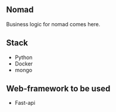 ## Nomad
 Business logic for nomad comes here.
 
 ## Stack
 - Python
 - Docker
 - mongo
 
 ## Web-framework to be used
 - Fast-api
